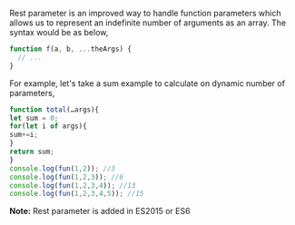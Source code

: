 
  Rest parameter is an improved way to handle function parameters which allows us to represent an indefinite number of arguments as an array. The syntax would be as below,

  ```javascript
  function f(a, b, ...theArgs) {
    // ...
  }
  ```

  For example, let's take a sum example to calculate on dynamic number of parameters,

  ```javascript
  function total(…args){
  let sum = 0;
  for(let i of args){
  sum+=i;
  }
  return sum;
  }
  console.log(fun(1,2)); //3
  console.log(fun(1,2,3)); //6
  console.log(fun(1,2,3,4)); //13
  console.log(fun(1,2,3,4,5)); //15
  ```

  **Note:** Rest parameter is added in ES2015 or ES6

